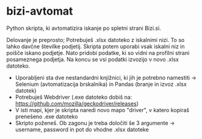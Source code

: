 # bizi-avtomat
Python skripta, ki avtomatizira iskanje po spletni strani Bizi.si.

Delovanje je preprosto; Potrebuješ .xlsx datoteko z iskalnimi nizi. To so lahko davčne številke podjetij. Skripta potem uporabi vsak iskalni niz in poišče iskano podjetje. Nato pridobi podatke, ki so vidni na profilni strani posameznega podjetja. Na koncu se vsi podatki izvozijo v novo .xlsx datoteko.

- Uporabljeni sta dve nestandardni knjižnici, ki jih je potrebno namestiti -> Selenium (avtomatizacija brskalnika) in Pandas (branje in izvoz .xlsx datotek)
- Potrebuješ Webdriver (.exe datoteko dobiš na: https://github.com/mozilla/geckodriver/releases)
- V isti mapi, kjer je skripta naredi novo mapo "driver", v katero kopiraš prenešeno .exe datoteko
- Skripto poženeš. Ob zagonu je treba določiti še 3 argumente -> username, password in pot do vhodne .xlsx datoteke



